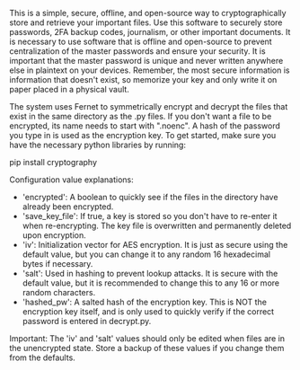 
This is a simple, secure, offline, and open-source way to cryptographically store and retrieve your important files. Use this software to securely store passwords, 2FA backup codes, journalism, or other important documents. It is necessary to use software that is offline and open-source to prevent centralization of the master passwords and ensure your security. It is important that the master password is unique and never written anywhere else in plaintext on your devices. Remember, the most secure information is information that doesn't exist, so memorize your key and only write it on paper placed in a physical vault. 

The system uses Fernet to symmetrically encrypt and decrypt the files that exist in the same directory as the .py files. If you don't want a file to be encrypted, its name needs to start with ".noenc". A hash of the password you type in is used as the encryption key. To get started, make sure you have the necessary python libraries by running:

pip install cryptography

Configuration value explanations:
- 'encrypted': A boolean to quickly see if the files in the directory have already been encrypted.
- 'save_key_file': If true, a key is stored so you don't have to re-enter it when re-encrypting. The key file is overwritten and permanently deleted upon encryption.
- 'iv': Initialization vector for AES encryption. It is just as secure using the default value, but you can change it to any random 16 hexadecimal bytes if necessary.
- 'salt': Used in hashing to prevent lookup attacks. It is secure with the default value, but it is recommended to change this to any 16 or more random characters.
- 'hashed_pw': A salted hash of the encryption key. This is NOT the encryption key itself, and is only used to quickly verify if the correct password is entered in decrypt.py.

Important: The 'iv' and 'salt' values should only be edited when files are in the unencrypted state. Store a backup of these values if you change them from the defaults. 


